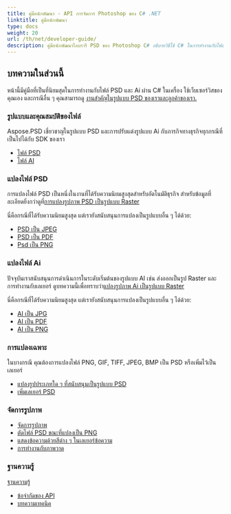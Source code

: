 ```yaml
---
title: คู่มือนักพัฒนา - API การจัดการ Photoshop ของ C# .NET
linktitle: คู่มือนักพัฒนา
type: docs
weight: 20
url: /th/net/developer-guide/
description: คู่มือนักพัฒนาไลบรารี PSD ของ Photoshop C# อธิบายวิธีใช้ C# ในการทำงานกับไฟล์ PSD และ Ai ในเครื่อง ผ่านเว็บเซอร์วิสของคุณเอง หรือในกรณีอื่น ๆ
---
```


## **บทความในส่วนนี้**
หน้านี้มีคู่มือที่เป็นที่นิยมสุดในการทำงานกับไฟล์ PSD และ Ai ผ่าน C# ในเครื่อง ใช้เว็บเซอร์วิสของคุณเอง และกรณีอื่น ๆ คุณสามารถดู [งานสำคัญในรูปแบบ PSD ของเราและลูกค้าของเรา.](/psd/th/net/showcases/)
### **รูปแบบและคุณสมบัติของไฟล์**
Aspose.PSD เชี่ยวชาญในรูปแบบ PSD และการปรับแต่งรูปแบบ Ai กับภารกิจทางธุรกิจทุกกรณีที่เป็นไปได้กับ SDK ของเรา

- [ไฟล์ PSD](/psd/th/net/psd-file/)
- [ไฟล์ AI](/psd/th/net/ai-adobe-illustrator-format/)
### **แปลงไฟล์ PSD**
การแปลงไฟล์ PSD เป็นหนึ่งในงานที่ได้รับความนิยมสูงสุดสำหรับอัตโนมัติธุรกิจ สำหรับข้อมูลที่ละเอียดยิ่งกว่าดูที่[การแปลงรูปภาพ PSD เป็นรูปแบบ Raster](/psd/th/net/converting-psd-image-to-raster-format/)

นี่คือกรณีที่ได้รับความนิยมสูงสุด แต่เรายังสนับสนุนการแปลงเป็นรูปแบบอื่น ๆ ได้ด้วย:

- [PSD เป็น JPEG](/psd/th/net/psd-to-jpg/) 
- [PSD เป็น PDF](/psd/th/net/psd-to-pdf/) 
- [Psd เป็น PNG](/psd/th/net/psd-to-png/) 
### **แปลงไฟล์ Ai**
ปัจจุบันเราสนับสนุนการดำเนินการในระดับเริ่มต้นของรูปแบบ AI เช่น ส่งออกเป็นรูป Raster และการทำงานกับเลเยอร์ ดูบทความนี้เพื่อทราบว่า[แปลงรูปภาพ Ai เป็นรูปแบบ Raster](/psd/th/net/converting-ai-image-to-raster-format/)

นี่คือกรณีที่ได้รับความนิยมสูงสุด แต่เรายังสนับสนุนการแปลงเป็นรูปแบบอื่น ๆ ได้ด้วย:

- [AI เป็น JPG](/psd/th/net/ai-to-jpg/) 
- [AI เป็น PDF](/psd/th/net/ai-to-pdf/) 
- [AI เป็น PNG](/psd/th/net/ai-to-png/)

### **การแปลงเฉพาะ**
ในบางกรณี คุณต้องการแปลงไฟล์ PNG, GIF, TIFF, JPEG, BMP เป็น PSD หรือเพิ่มไว้เป็นเลเยอร์

- [แปลงรูปประเภทใด ๆ ที่สนับสนุนเป็นรูปแบบ PSD](/psd/th/net/convert-image-to-psd-format/)
- [เพิ่มเลเยอร์ PSD](/psd/th/net/add-layer-to-psd/)
### **จัดการรูปภาพ**
- [จัดการรูปภาพ](/psd/th/net/manipulating-images/)
- [ตัดไฟล์ PSD ขณะที่แปลงเป็น PNG](/psd/th/net/cropping-psd-file-while-converting-to-png/)
- [แสดงข้อความด้วยสีต่าง ๆ ในเลเยอร์ข้อความ](/psd/th/net/working-with-drawing-images/)
- [การทำงานกับภาพวาด](/psd/th/net/working-with-drawing-images/) 
### **ฐานความรู้**
[ฐานความรู้](/psd/th/net/knowledge-base/) 

- [ข้อจำกัดของ API](/psd/th/net/api-limitations/) 
- [บทความเทคนิค](/psd/th/net/technical-articles/) 
